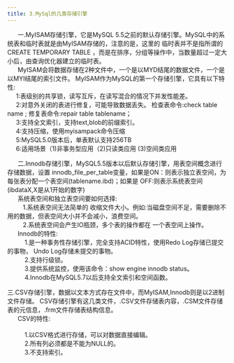 ```yaml
---
title: 3.MySql的几类存储引擎
---
```


 &nbsp;&nbsp; &nbsp;&nbsp;
 一.MyISAM存储引擎，它是MySQL 5.5之前的默认存储引擎。MySQL中的系统表和临时表就是由MyISAM存储的，注意的是，这里的
临时表并不是指所谓的CREATE TEMPORARY TABLE ，而是在排序，分组等操作中，当数量超过一定大小后，由查询优化器建立的临时表。
 <br/>
  &nbsp;&nbsp; &nbsp;&nbsp;
 	MyISAM会将数据存储在2种文件中，一个是以MYD结尾的数据文件，一个是以MYI结尾的索引文件。
 	MyISAM作为MySQL的第一个存储引擎，它具有以下特性:<br/>
 	&nbsp;&nbsp; &nbsp;&nbsp;1:表级别的共享锁，读写互斥，在读写混合的情况下并发性能差。<br/>
 	&nbsp;&nbsp; &nbsp;&nbsp;2:对意外关闭的表进行修复，可能导致数据丢失。
 	检查表命令:check table name ; 修复表命令:repair table tablename； <br/>
 	&nbsp;&nbsp; &nbsp;&nbsp;3:支持全文索引，支持text,blob的前缀索引。<br/>
 	&nbsp;&nbsp; &nbsp;&nbsp;4:支持压缩，使用myisampack命令压缩<br/>
 	&nbsp;&nbsp; &nbsp;&nbsp;5:MySQL5.0版本后，单表默认支持256TB<br/>
 	&nbsp;&nbsp; &nbsp;&nbsp;6:适用场景（1)非事务型应用（2)只读类应用 (3)空间类应用
 <br/>



 &nbsp;&nbsp; &nbsp;&nbsp;
 二.Innodb存储引擎，MySQL5.5版本以后默认存储引擎，用表空间概念进行存储数据，设置
innodb_file_per_table变量，如果是ON：则表示独立表空间，为每张表分配一个表空间(tablename.ibd)；如果是
OFF:则表示系统表空间(ibdataX,X是从1开始的数字)
 <br/>
 &nbsp;&nbsp; &nbsp;&nbsp;
 系统表空间和独立表空间要如何选择:<br/>
 &nbsp;&nbsp; &nbsp;&nbsp;&nbsp;&nbsp;&nbsp;&nbsp;1.系统表空间无法简单的
收缩文件大小。例如:当磁盘空间不足，需要删除不用的数据，但表空间大小并不会减小，浪费空间。
 <br/>
 &nbsp;&nbsp; &nbsp;&nbsp;&nbsp;&nbsp;&nbsp;&nbsp;2.系统表空间会产生IO瓶颈，多个表的操作都在
一个表空间上操作。
 <br/>&nbsp;&nbsp; &nbsp;&nbsp;
  Innodb的特性:<br>
  &nbsp;&nbsp; &nbsp;&nbsp;&nbsp;&nbsp;&nbsp;&nbsp;
  1.是一种事务性存储引擎，完全支持ACID特性，使用Redo Log存储已提交的事物，
 Undo Log存储未提交的事物。
  <br/>&nbsp;&nbsp; &nbsp;&nbsp;&nbsp;&nbsp;&nbsp;&nbsp;
  2.支持行级锁。
  <br/>&nbsp;&nbsp; &nbsp;&nbsp;&nbsp;&nbsp;&nbsp;&nbsp;
  3.提供系统监控，使用该命令：show engine innodb status。
   <br/>&nbsp;&nbsp; &nbsp;&nbsp;&nbsp;&nbsp;&nbsp;&nbsp;
  4.Innodb在MySQL5.7以后支持全文索引和空间函数。
 <br/>

三.CSV存储引擎，数据以文本方式存在文件中，而MyISAM,Innodb则是以2进制文件存储。
CSV存储引擎有这几类文件，.CSV文件存储表内容，.CSM文件存储表的元信息，.frm文件存储表结构信息。
 <br/>&nbsp;&nbsp; &nbsp;&nbsp;
  CSV的特性:<br>
  <br/>&nbsp;&nbsp; &nbsp;&nbsp;&nbsp;&nbsp;&nbsp;&nbsp;
  1.以CSV格式进行存储，可以对数据直接编辑。
  <br/>&nbsp;&nbsp; &nbsp;&nbsp;&nbsp;&nbsp;&nbsp;&nbsp;
  2.所有列必须都是不能为NULL的。
  <br/>&nbsp;&nbsp; &nbsp;&nbsp;&nbsp;&nbsp;&nbsp;&nbsp;
  3.不支持索引。

 <br/>&nbsp;&nbsp; &nbsp;&nbsp;
 <br/>&nbsp;&nbsp; &nbsp;&nbsp;
 <br/>&nbsp;&nbsp; &nbsp;&nbsp;
 
 





